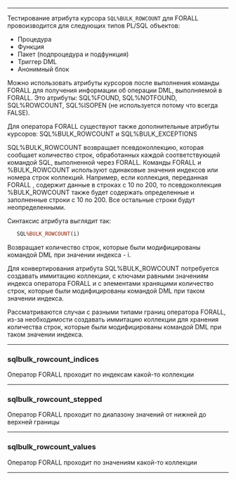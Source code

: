 --------------------------------

Тестирование атрибута курсора `SQL%BULK_ROWCOUNT` для FORALL провоизводится для следующих типов PL/SQL объектов:

* Процедура
* Функция
* Пакет (подпроцедура и подфункция)
* Триггер DML
* Анонимный блок

Можно использовать атрибуты курсоров после выполнения команды FORALL для получения информации об операции DML, выполняемой в FORALL. 
Это атрибуты: SQL%FOUND, SQL%NOTFOUND, SQL%ROWCOUNT, SQL%ISOPEN (не используется потому что всегда FALSE).

Для оператора FORALL существуют также дополнительные атрибуты курсоров: SQL%BULK_ROWCOUNT и SQL%BULK_EXCEPTIONS

SQL%BULK_ROWCOUNT возвращает псевдоколлекцию, которая сообщает количество строк, обработанных каждой соответствующей командой SQL, выполненной через
FORALL. Команды FORALL и %BULK_ROWCOUNT используют одинаковые значения индексов или номера строк коллекций. Например, если коллекция, переданная FORALL , содержит данные в строках с 10 по 200, то псевдоколлекция %BULK_ROWCOUNT также будет содержать определенные и заполненные строки с 10 по 200. Все остальные строки будут неопределенными.

Синтаксис атрибута выглядит так:

```sql
   SQL%BULK_ROWCOUNT(i)
```

Возвращает количество строк, которые были модифицированы командой DML при значении индекса - i.

Для конвертирования атрибута SQL%BULK_ROWCOUNT потребуется создавать иммитацию коллекции, с ключами равными значениям индекса оператора FORALL и с элементами хранящими количество строк, которые были модифицированы командой DML при таком значении индекса.

Рассматриваются случаи с разными типами границ оператора FORALL, из-за необходимости создавать иммитацию коллекции для хранения количества строк, которые были модифицированы командой DML при таком значении индекса. 

--------------------------------

### sqlbulk_rowcount_indices

Оператор FORALL проходит по индексам какой-то коллекции

--------------------------------

### sqlbulk_rowcount_stepped

Оператор FORALL проходит по диапазону значений от нижней до верхней границы

--------------------------------

### sqlbulk_rowcount_values

Оператор FORALL проходит по значениям какой-то коллекции

--------------------------------
